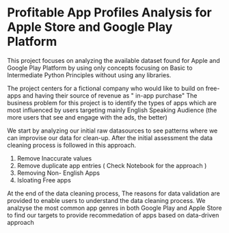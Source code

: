 # Profitable App Profiles Analysis for Apple Store and Google Play Platform

This project focuses on analyzing the available dataset found for Apple and Google Play Platform by using only concepts focusing on Basic to Intermediate Python Principles without using any libraries.

The project centers for a fictional company who would like to build on free-apps and having their source of revenue as " in-app purchase" 
The business problem for this project is to identify the types of apps which are most influenced by users targeting mainly English Speaking Audience (the more users that see and engage with the ads, the better) 

We start by analyzing our initial raw datasources to see patterns where we can improvise our data for clean-up. After the initial assessment the data cleaning process is followed in this approach.
  1. Remove Inaccurate values 
  2. Remove duplicate app entries ( Check Notebook for the approach )
  3. Removing Non- English Apps
  4. Isloating Free apps 
  
At the end of the data cleaning process, The reasons for data validation are provided to enable users to understand the data cleaning process.
We analzyse the most common app genres in both Google Play and Apple Store to find our targets to provide recommedation of apps based on data-driven approach
